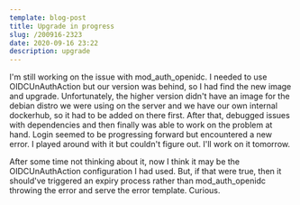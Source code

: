 ```yaml
---
template: blog-post
title: Upgrade in progress
slug: /200916-2323
date: 2020-09-16 23:22
description: upgrade
---
```

I'm still working on the issue with mod_auth_openidc.  I needed to use OIDCUnAuthAction but our version was behind, so I had find the new image and upgrade.  Unfortunately, the higher version didn't have an image for the debian distro we were using on the server and we have our own internal dockerhub, so it had to be added on there first.  After that, debugged issues with dependencies and then finally was able to work on the problem at hand.  Login seemed to be progressing forward but encountered a new error.  I played around with it but couldn't figure out.  I'll work on it tomorrow.

After some time not thinking about it, now I think it may be the OIDCUnAuthAction  configuration I had used.  But, if that were true, then it should've triggered an expiry process rather than mod_auth_openidc throwing the error and serve the error template.  Curious.